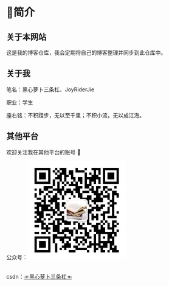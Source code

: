 # 🎈简介

## 关于本网站

这是我的博客仓库，我会定期将自己的博客整理并同步到此仓库中。


## 关于我

笔名：黑心萝卜三条杠、JoyRiderJie

职业：学生

座右铭：不积跬步，无以至千里；不积小流，无以成江海。


## 其他平台

欢迎关注我在其他平台的账号 🤗

公众号：![编码技术汇](./JoyRiderJie.jpg)
<br></br>

csdn：[☞黑心萝卜三条杠☜](https://blog.csdn.net/qq_53960242)



